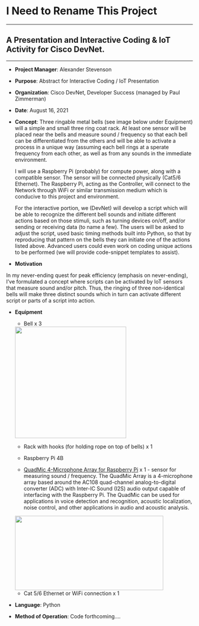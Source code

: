 # I Need to Rename This Project

---------------

## A Presentation and Interactive Coding & IoT Activity for Cisco DevNet.

---

- **Project Manager**: Alexander Stevenson							


- **Purpose**: Abstract for Interactive Coding / IoT Presentation


- **Organization**: Cisco DevNet, Developer Success (managed by Paul Zimmerman)


- **Date**: August 16, 2021


- **Concept**: Three ringable metal bells (see image below under Equipment) will a simple and small three ring coat rack. At least one sensor will be placed near the bells and measure sound / frequency so that each bell can be differentiated from the others and will be able to activate a process in a unique way (assuming each bell rings at a sperate frequency from each other, as well as from any sounds in the immediate environment.

	I will use a Raspberry Pi (probably) for compute power, along with a compatible sensor. The sensor will be connected physically (Cat5/6 Ethernet). The 	Raspberry Pi, acting as the Controller, will connect to the Network through WiFi or similar transmission medium which is conducive to this project and environment. 

	For the interactive portion, we (DevNet) will develop a script which will be able to recognize the different bell sounds and initiate different actions based on those stimuli, such as turning devices on/off, and/or sending or receiving data (to name a few). The users will be asked to adjust the script, used basic timing methods built into Python, so that by reproducing that pattern on the bells they can initiate one of the actions listed above. Advanced users could even work on coding unique actions to be performed (we will provide code-snippet templates to assist).

- **Motivation**

In my never-ending quest for peak efficiency (emphasis on never-ending), I’ve formulated a concept where scripts can be activated by IoT sensors that measure sound and/or pitch. Thus, the ringing of three non-identical bells will make three distinct sounds which in turn can activate different script or parts of a script into action.


- **Equipment**

	-	Bell x 3

	<img src="https://user-images.githubusercontent.com/27918923/130514323-ffc52509-00d8-4851-ac73-80bf04180a6c.jpeg" data-canonical-src="https://gyazo.com/eb5c5741b6a9a16c692170a41a49c858.png" width="300" height="300" />

	-	Rack with hooks (for holding rope on top of bells) x 1

	-	Raspberry Pi 4B

	-	[QuadMic 4-Microphone Array for Raspberry Pi](https://makersportal.com/shop/quadmic-4-microphone-array) x 1 - sensor for measuring sound / frequency. The QuadMic Array is a 4-microphone array based around the AC108 quad-channel analog-to-digital converter (ADC) with Inter-IC Sound (I2S) audio output capable of interfacing with the Raspberry Pi. The QuadMic can be used for applications in voice detection and recognition, acoustic localization, noise control, and other applications in audio and acoustic analysis. 

	<img src="https://images.squarespace-cdn.com/content/v1/59b037304c0dbfb092fbe894/1610935558030-QZA5VMICYJBRCMOZ0FGS/quadmic_bottom.JPG?format=2500w" width="400" height="200" />


	-	Cat 5/6 Ethernet or WiFi connection x 1


- **Language**: Python

	
- **Method of Operation**: Code forthcoming….


